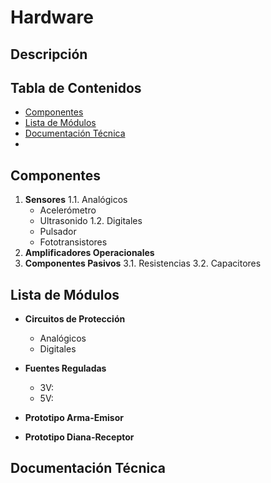 # Hardware

## Descripción

## Tabla de Contenidos
- [Componentes](#componentes)
- [Lista de Módulos](#lista-de-módulos)
- [Documentación Técnica](#documentación-técnica)
- 

## Componentes
1. **Sensores**
  1.1. Analógicos
    - Acelerómetro
    - Ultrasonido
  1.2. Digitales
    - Pulsador
    - Fototransistores
2. **Amplificadores Operacionales**
3. **Componentes Pasivos**
  3.1. Resistencias
  3.2. Capacitores

## Lista de Módulos
- **Circuitos de Protección**
  - Analógicos
  - Digitales
  
- **Fuentes Reguladas**
  - 3V:
  - 5V:

- **Prototipo Arma-Emisor**

- **Prototipo Diana-Receptor**

## Documentación Técnica

